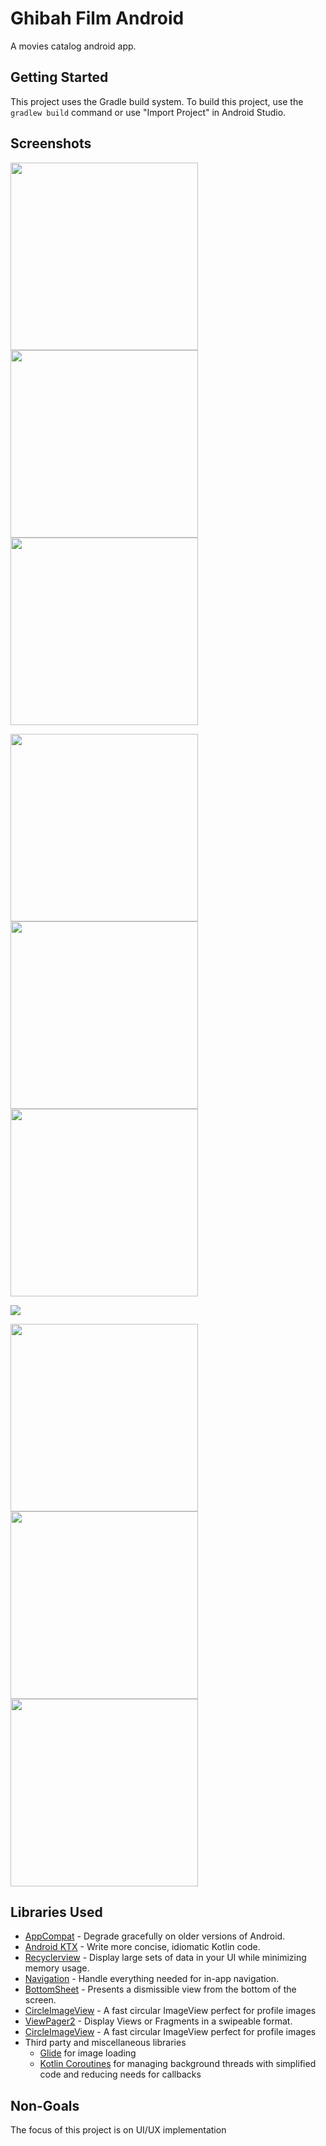Ghibah Film Android
=================

A movies catalog android app.


Getting Started
---------------
This project uses the Gradle build system. To build this project, use the
`gradlew build` command or use "Import Project" in Android Studio.


Screenshots
-----------
<p float="left">
 <img src="selamat.jpg" width="300">
 <img src="login.jpg" width="300">
 <img src="home.jpg" width="300">
 </p>
 <p float="left">
 <img src="home2.jpg" width="300">
 <img src="kategori.jpg" width="300">
 <img src="profile.jpg" width="300">
 </p>
 <p float="mid">
 <img src="detail.png">
 </p>
  <p float="left">
 <img src="bintang.jpg" width="300">
 <img src="ulasan.jpg" width="300">
 <img src="strim.jpg" width="300">
 </p>



Libraries Used
--------------

  * [AppCompat][1] - Degrade gracefully on older versions of Android.
  * [Android KTX][2] - Write more concise, idiomatic Kotlin code.
  * [Recyclerview][4] - Display large sets of data in your UI while minimizing memory usage.
  * [Navigation][14] - Handle everything needed for in-app navigation.
  * [BottomSheet][666] - Presents a dismissible view from the bottom of the screen.
  * [CircleImageView][667] - A fast circular ImageView perfect for profile images
  * [ViewPager2][668] - Display Views or Fragments in a swipeable format.
  * [CircleImageView][666] - A fast circular ImageView perfect for profile images
* Third party and miscellaneous libraries
  * [Glide][90] for image loading
  * [Kotlin Coroutines][91] for managing background threads with simplified code and reducing needs for callbacks


[1]: https://developer.android.com/topic/libraries/support-library/packages#v7-appcompat
[2]: https://developer.android.com/kotlin/ktx
[4]: https://developer.android.com/jetpack/androidx/releases/recyclerview
[14]: https://developer.android.com/topic/libraries/architecture/navigation/
[16]: https://developer.android.com/topic/libraries/architecture/room
[17]: https://developer.android.com/topic/libraries/architecture/viewmodel
[18]: https://developer.android.com/topic/libraries/architecture/workmanager
[30]: https://developer.android.com/guide/topics/ui
[90]: https://bumptech.github.io/glide/
[91]: https://kotlinlang.org/docs/reference/coroutines-overview.html
[93]: https://developer.android.com/training/dependency-injection
[666]: https://github.com/Flipboard/bottomsheet
[667]: https://github.com/hdodenhof/CircleImageView
[668]: https://developer.android.com/jetpack/androidx/releases/viewpager2
[669]: https://github.com/hdodenhof/CircleImageView



Non-Goals
---------
The focus of this project is on UI/UX implementation
